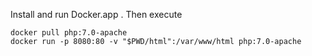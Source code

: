 
Install and run Docker.app .  Then execute

    docker pull php:7.0-apache
    docker run -p 8080:80 -v "$PWD/html":/var/www/html php:7.0-apache

